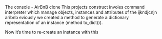 
The console - AirBnB clone
This projects construct involes command interpreter which manage objects, instances
and attributes of the
ijkndjcnjn
aribnb
eviously we created a method to generate a dictionary representation of an instance (method to_dict()).

Now it’s time to re-create an instance with this 
